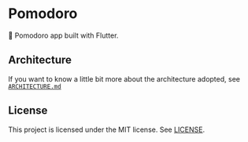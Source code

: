 # Pomodoro
🍅 Pomodoro app built with Flutter.

## Architecture
If you want to know a little bit more about the architecture adopted, see [`ARCHITECTURE.md`](./ARCHITECTURE.md)

## License
This project is licensed under the MIT license. See [LICENSE](./LICENSE).